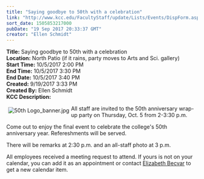 ```yaml
---
title: "Saying goodbye to 50th with a celebration"
link: "http://www.kcc.edu/FacultyStaff/update/Lists/Events/DispForm.aspx?ID=1014"
sort_date: 1505853217000
pubDate: "19 Sep 2017 20:33:37 GMT"
creator: "Ellen Schmidt"
---
```


<div><b>Title:</b> Saying goodbye to 50th with a celebration</div>
<div><b>Location:</b> North Patio      (if it rains, party moves to Arts and Sci. gallery)</div>
<div><b>Start Time:</b> 10/5/2017 2:00 PM</div>
<div><b>End Time:</b> 10/5/2017 3:30 PM</div>
<div><b>End Date:</b> 10/5/2017 3:40 PM</div>
<div><b>Created:</b> 9/19/2017 3:33 PM</div>
<div><b>Created By:</b> Ellen Schmidt</div>
<div><b>KCC Description:</b> <div class="ExternalClassB37E4E10623E4B19B88B48B0FCC36DFB"><p>​<img alt="50th Logo_banner.jpg" src="/FacultyStaff/update/Documents/50th%20Logo_banner.jpg" style="vertical-align:auto;float:left;margin:5px" />All staff are invited to the 50th anniversary wrap-up party on Thursday, Oct. 5 from 2-3:30 p.m.</p>
<p>Come out to enjoy the final event to celebrate the college's 50th anniversary year. Refereshments will be served.</p>
<p>There will be remarks at 2:30 p.m. and an all-staff photo at 3 p.m.</p>
<p>All employees received a meeting request to attend. If yours is not on your calendar, you can add it as an appointment or contact <a href="mailto:ebecvar@kcc.edu">Elizabeth Becvar</a> to get a new calendar item.</p></div></div>
